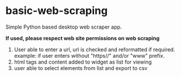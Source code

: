 # basic-web-scraping

Simple Python based desktop web scraper app.

<b> If used, please respect web site permissions on web scraping </b>

1) User able to enter a url, url is checked and reformatted if required. example: if user enters without "https//" and/or "www" prefix.
2) html tags and content added to widget as list for viewing
3) user able to select elements from list and export to csv
